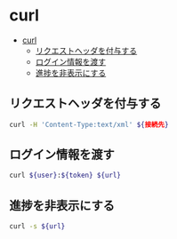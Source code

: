 # curl

- [curl](#curl)
  - [リクエストヘッダを付与する](#リクエストヘッダを付与する)
  - [ログイン情報を渡す](#ログイン情報を渡す)
  - [進捗を非表示にする](#進捗を非表示にする)


## リクエストヘッダを付与する

``` sh
curl -H 'Content-Type:text/xml' ${接続先}
```

## ログイン情報を渡す

``` bash
curl ${user}:${token} ${url}
```

## 進捗を非表示にする

``` bash
curl -s ${url}
```
